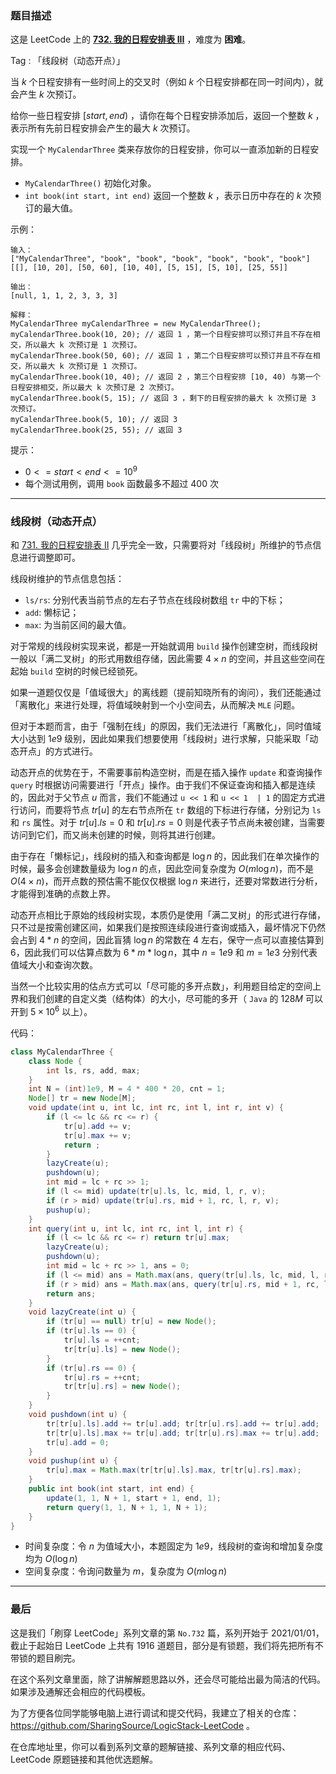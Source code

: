 ### 题目描述

这是 LeetCode 上的 **[732. 我的日程安排表 III](https://leetcode-cn.com/problems/my-calendar-iii/solution/by-ac_oier-cv31/)** ，难度为 **困难**。

Tag : 「线段树（动态开点）」



当 $k$ 个日程安排有一些时间上的交叉时（例如 $k$ 个日程安排都在同一时间内），就会产生 $k$ 次预订。

给你一些日程安排 $[start, end)$ ，请你在每个日程安排添加后，返回一个整数 $k$ ，表示所有先前日程安排会产生的最大 $k$ 次预订。

实现一个 `MyCalendarThree` 类来存放你的日程安排，你可以一直添加新的日程安排。

* `MyCalendarThree()` 初始化对象。
* `int book(int start, int end)` 返回一个整数 $k$ ，表示日历中存在的 $k$ 次预订的最大值。

示例：
```
输入：
["MyCalendarThree", "book", "book", "book", "book", "book", "book"]
[[], [10, 20], [50, 60], [10, 40], [5, 15], [5, 10], [25, 55]]

输出：
[null, 1, 1, 2, 3, 3, 3]

解释：
MyCalendarThree myCalendarThree = new MyCalendarThree();
myCalendarThree.book(10, 20); // 返回 1 ，第一个日程安排可以预订并且不存在相交，所以最大 k 次预订是 1 次预订。
myCalendarThree.book(50, 60); // 返回 1 ，第二个日程安排可以预订并且不存在相交，所以最大 k 次预订是 1 次预订。
myCalendarThree.book(10, 40); // 返回 2 ，第三个日程安排 [10, 40) 与第一个日程安排相交，所以最大 k 次预订是 2 次预订。
myCalendarThree.book(5, 15); // 返回 3 ，剩下的日程安排的最大 k 次预订是 3 次预订。
myCalendarThree.book(5, 10); // 返回 3
myCalendarThree.book(25, 55); // 返回 3
```

提示：
* $0 <= start < end <= 10^9$
* 每个测试用例，调用 `book` 函数最多不超过 $400$ 次

---

### 线段树（动态开点）

和 [731. 我的日程安排表 II](https://leetcode-cn.com/problems/my-calendar-ii/solution/by-ac_oier-okkc/) 几乎完全一致，只需要将对「线段树」所维护的节点信息进行调整即可。

线段树维护的节点信息包括：

* `ls/rs`: 分别代表当前节点的左右子节点在线段树数组 `tr` 中的下标；
* `add`: 懒标记；
* `max`: 为当前区间的最大值。

对于常规的线段树实现来说，都是一开始就调用 `build` 操作创建空树，而线段树一般以「满二叉树」的形式用数组存储，因此需要 $4 \times n$ 的空间，并且这些空间在起始 `build` 空树的时候已经锁死。

如果一道题仅仅是「值域很大」的离线题（提前知晓所有的询问），我们还能通过「离散化」来进行处理，将值域映射到一个小空间去，从而解决 `MLE`  问题。

但对于本题而言，由于「强制在线」的原因，我们无法进行「离散化」，同时值域大小达到 $1e9$ 级别，因此如果我们想要使用「线段树」进行求解，只能采取「动态开点」的方式进行。

动态开点的优势在于，不需要事前构造空树，而是在插入操作 `update` 和查询操作 `query` 时根据访问需要进行「开点」操作。由于我们不保证查询和插入都是连续的，因此对于父节点 $u$ 而言，我们不能通过 `u << 1` 和 `u << 1  | 1` 的固定方式进行访问，而要将节点 $tr[u]$ 的左右节点所在 `tr` 数组的下标进行存储，分别记为 `ls` 和 `rs` 属性。对于 $tr[u].ls = 0$ 和 $tr[u].rs = 0$ 则是代表子节点尚未被创建，当需要访问到它们，而又尚未创建的时候，则将其进行创建。

由于存在「懒标记」，线段树的插入和查询都是 $\log{n}$ 的，因此我们在单次操作的时候，最多会创建数量级为 $\log{n}$ 的点，因此空间复杂度为 $O(m\log{n})$，而不是 $O(4 \times n)$，而开点数的预估需不能仅仅根据 $\log{n}$ 来进行，还要对常数进行分析，才能得到准确的点数上界。

动态开点相比于原始的线段树实现，本质仍是使用「满二叉树」的形式进行存储，只不过是按需创建区间，如果我们是按照连续段进行查询或插入，最坏情况下仍然会占到 $4 * n$ 的空间，因此盲猜 $\log{n}$ 的常数在 $4$ 左右，保守一点可以直接估算到 $6$，因此我们可以估算点数为 $6 * m * \log{n}$，其中 $n = 1e9$ 和 $m = 1e3$ 分别代表值域大小和查询次数。

当然一个比较实用的估点方式可以「尽可能的多开点数」，利用题目给定的空间上界和我们创建的自定义类（结构体）的大小，尽可能的多开（ `Java` 的 $128M$ 可以开到 $5 \times 10^6$ 以上）。

代码：
```Java
class MyCalendarThree {
    class Node {
        int ls, rs, add, max;
    }
    int N = (int)1e9, M = 4 * 400 * 20, cnt = 1;
    Node[] tr = new Node[M];
    void update(int u, int lc, int rc, int l, int r, int v) {
        if (l <= lc && rc <= r) {
            tr[u].add += v;
            tr[u].max += v;
            return ;
        }
        lazyCreate(u);
        pushdown(u);
        int mid = lc + rc >> 1;
        if (l <= mid) update(tr[u].ls, lc, mid, l, r, v);
        if (r > mid) update(tr[u].rs, mid + 1, rc, l, r, v);
        pushup(u);
    }
    int query(int u, int lc, int rc, int l, int r) {
        if (l <= lc && rc <= r) return tr[u].max;
        lazyCreate(u);
        pushdown(u);
        int mid = lc + rc >> 1, ans = 0;
        if (l <= mid) ans = Math.max(ans, query(tr[u].ls, lc, mid, l, r));
        if (r > mid) ans = Math.max(ans, query(tr[u].rs, mid + 1, rc, l, r));
        return ans;
    }
    void lazyCreate(int u) {
        if (tr[u] == null) tr[u] = new Node();
        if (tr[u].ls == 0) {
            tr[u].ls = ++cnt;
            tr[tr[u].ls] = new Node();
        }
        if (tr[u].rs == 0) {
            tr[u].rs = ++cnt;
            tr[tr[u].rs] = new Node();
        }
    }
    void pushdown(int u) {
        tr[tr[u].ls].add += tr[u].add; tr[tr[u].rs].add += tr[u].add;
        tr[tr[u].ls].max += tr[u].add; tr[tr[u].rs].max += tr[u].add;
        tr[u].add = 0;
    }
    void pushup(int u) {
        tr[u].max = Math.max(tr[tr[u].ls].max, tr[tr[u].rs].max);
    }
    public int book(int start, int end) {
        update(1, 1, N + 1, start + 1, end, 1);
        return query(1, 1, N + 1, 1, N + 1);
    }
}
```
* 时间复杂度：令 $n$ 为值域大小，本题固定为 $1e9$，线段树的查询和增加复杂度均为 $O(\log{n})$
* 空间复杂度：令询问数量为 $m$，复杂度为 $O(m\log{n})$

---

### 最后

这是我们「刷穿 LeetCode」系列文章的第 `No.732` 篇，系列开始于 2021/01/01，截止于起始日 LeetCode 上共有 1916 道题目，部分是有锁题，我们将先把所有不带锁的题目刷完。

在这个系列文章里面，除了讲解解题思路以外，还会尽可能给出最为简洁的代码。如果涉及通解还会相应的代码模板。

为了方便各位同学能够电脑上进行调试和提交代码，我建立了相关的仓库：https://github.com/SharingSource/LogicStack-LeetCode 。

在仓库地址里，你可以看到系列文章的题解链接、系列文章的相应代码、LeetCode 原题链接和其他优选题解。

